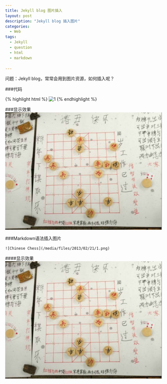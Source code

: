 ```yaml
---
title: Jekyll blog 图片插入
layout: post
description: "Jekyll blog 插入图片"
categories:
  - Web
tags:
  - Jekyll
  - question
  - html
  - markdown
  
---
```


问题：Jekyll blog，常常会用到图片资源，如何插入呢？

###代码

{% highlight html %}
<span class="image-600">![1](/media/files/2013/02/17/1.jpg)</span>
{% endhighlight %}


###显示效果
<span class="image-600">
![1](/media/files/2013/02/21/1.png)
</span>

###Markdown语法插入图片

	![Chinese Chess](/media/files/2013/02/21/1.png)

####显示效果
![Chinese Chess](/media/files/2013/02/21/1.png)

